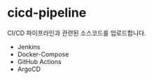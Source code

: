 # cicd-pipeline
CI/CD 파이프라인과 관련된 소스코드를 업로드합니다. 
- Jenkins
- Docker-Compose
- GitHub Actions
- ArgoCD

